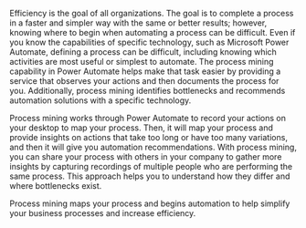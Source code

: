 Efficiency is the goal of all organizations. The goal is to complete a process in a faster and simpler way with the same or better results; however, knowing where to begin when automating a process can be difficult. Even if you know the capabilities of specific technology, such as Microsoft Power Automate, defining a process can be difficult, including knowing which activities are most useful or simplest to automate. The process mining capability in Power Automate helps make that task easier by providing a service that observes your actions and then documents the process for you. Additionally, process mining identifies bottlenecks and recommends automation solutions with a specific technology.

Process mining works through Power Automate to record your actions on your desktop to map your process. Then, it will map your process and provide insights on actions that take too long or have too many variations, and then it will give you automation recommendations. With process mining, you can share your process with others in your company to gather more insights by capturing recordings of multiple people who are performing the same process. This approach helps you to understand how they differ and where bottlenecks exist.

Process mining maps your process and begins automation to help simplify your business processes and increase efficiency. 
